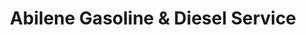 ---
title: "Abilene Gasoline & Diesel Service"
url: /merkel/abilene-gasoline-and-diesel-service/
shop: car repair
---
